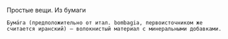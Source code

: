 Простые вещи. Из бумаги

```
Бума́га (предположительно от итал. bombagia, первоисточником же считается иранский) — волокнистый материал с минеральными добавками. 
```